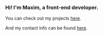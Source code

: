 ### Hi! I'm Maxim, a front-end developer.

You can check out my projects [here](https://lavent.space/projects).

And my contact info can be found [here](https://lavent.space/socials).
